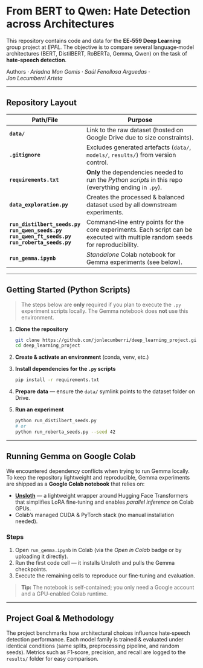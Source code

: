# From BERT to Qwen: Hate Detection across Architectures

This repository contains code and data for the **EE‑559 Deep Learning** group project at *EPFL*. The objective is to compare several language‑model architectures (BERT, DistilBERT, RoBERTa, Gemma, Qwen) on the task of **hate‑speech detection**.

Authors · *Ariadna Mon Gomis · Saúl Fenollosa Arguedas · Jon Lecumberri Arteta*

---

## Repository Layout

| Path/File                                                                                                            | Purpose                                                                                                                         |
| -------------------------------------------------------------------------------------------------------------------- | ------------------------------------------------------------------------------------------------------------------------------- |
| **`data/`**                                                                                                          | Link to the raw dataset (hosted on Google Drive due to size constraints).                                                       |
| **`.gitignore`**                                                                                                     | Excludes generated artefacts (`data/`, `models/`, `results/`) from version control.                                             |
| **`requirements.txt`**                                                                                               | **Only** the dependencies needed to run the *Python scripts* in this repo (everything ending in `.py`).                         |
| **`data_exploration.py`**                                                                                            | Creates the processed & balanced dataset used by all downstream experiments.                                                    |
| **`run_distilbert_seeds.py`**<br>**`run_qwen_seeds.py`**<br>**`run_qwen_ft_seeds.py`**<br>**`run_roberta_seeds.py`** | Command‑line entry points for the core experiments. Each script can be executed with multiple random seeds for reproducibility. |
| **`run_gemma.ipynb`**                                                                                                | *Standalone* Colab notebook for Gemma experiments (see below).                                                                  |

---

## Getting Started (Python Scripts)

> The steps below are **only** required if you plan to execute the `.py` experiment scripts locally. The Gemma notebook does **not** use this environment.

1. **Clone the repository**

   ```bash
   git clone https://github.com/jonlecumberri/deep_learning_project.git
   cd deep_learning_project
   ```
2. **Create & activate an environment** (conda, venv, etc.)
3. **Install dependencies for the `.py` scripts**

   ```bash
   pip install -r requirements.txt
   ```
4. **Prepare data** — ensure the `data/` symlink points to the dataset folder on Drive.
5. **Run an experiment**

   ```bash
   python run_distilbert_seeds.py
   # or
   python run_roberta_seeds.py --seed 42
   ```

---

## Running **Gemma** on Google Colab

We encountered dependency conflicts when trying to run Gemma locally. To keep the repository lightweight and reproducible, Gemma experiments are shipped as a **Google Colab notebook** that relies on:

* **[Unsloth](https://github.com/unslothai/unsloth)** — a lightweight wrapper around Hugging Face Transformers that simplifies LoRA fine‑tuning and enables *parallel inference* on Colab GPUs.
* Colab’s managed CUDA & PyTorch stack (no manual installation needed).

### Steps

1. Open `run_gemma.ipynb` in Colab (via the *Open in Colab* badge or by uploading it directly).
2. Run the first code cell — it installs Unsloth and pulls the Gemma checkpoints.
3. Execute the remaining cells to reproduce our fine‑tuning and evaluation.

> **Tip:** The notebook is self‑contained; you only need a Google account and a GPU‑enabled Colab runtime.

---

## Project Goal & Methodology

The project benchmarks how architectural choices influence hate‑speech detection performance. Each model family is trained & evaluated under identical conditions (same splits, preprocessing pipeline, and random seeds). Metrics such as F1‑score, precision, and recall are logged to the `results/` folder for easy comparison.

